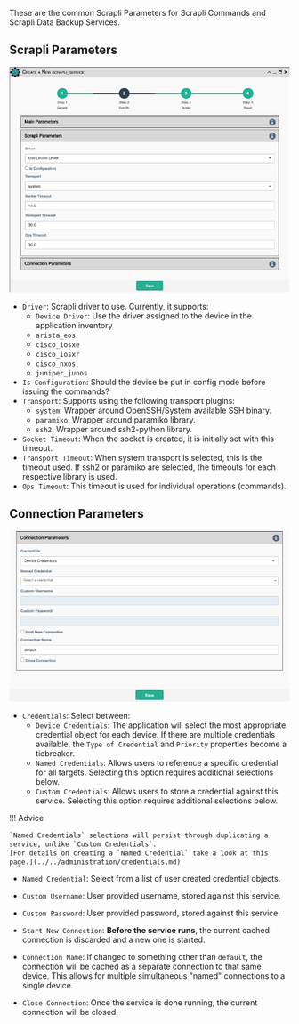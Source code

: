 These are the common Scrapli Parameters for Scrapli Commands and Scrapli Data Backup
Services.

## Scrapli Parameters

![Scrapli Common Parameters](../../_static/automation/service_types/scrapli_parameters.png)

- `Driver`: Scrapli driver to use. Currently, it supports:
    - `Device Driver`: Use the driver assigned to the device in the application inventory
    - `arista_eos`
    - `cisco_iosxe`
    - `cisco_iosxr`
    - `cisco_nxos`
    - `juniper_junos`
- `Is Configuration`:  Should the device be put in config mode before
  issuing the commands?
- `Transport`: Supports using the following transport plugins:
    - `system`: Wrapper around OpenSSH/System available SSH binary.
    - `paramiko`: Wrapper around paramiko library.
    - `ssh2`: Wrapper around ssh2-python library.
- `Socket Timeout`: When the socket is created, it is initially set with this timeout.
- `Transport Timeout`: When system transport is selected, this is the timeout used.
If ssh2 or paramiko are selected, the timeouts for each respective library is used.
- `Ops Timeout`: This timeout is used for individual operations (commands).
    
## Connection Parameters

![Scrapli Common Parameters](../../_static/automation/service_types/netmiko_connection_parameters.png)

- `Credentials`: Select between:
    - `Device Credentials`: The application will select the most appropriate credential
      object for each device. If there are multiple credentials available, the 
      `Type of Credential` and `Priority` properties become a tiebreaker.
    - `Named Credentials`: Allows users to reference a specific credential for all targets. Selecting this 
      option requires additional selections below.
    - `Custom Credentials`: Allows users to store a credential against this service. Selecting this 
      option requires additional selections below.
      
!!! Advice

    `Named Credentials` selections will persist through duplicating a service, unlike `Custom Credentials`. 
    [For details on creating a `Named Credential` take a look at this page.](../../administration/credentials.md) 

- `Named Credential`: Select from a list of user created credential objects. 
- `Custom Username`: User provided username, stored against this service.
- `Custom Password`: User provided password, stored against this service.

- `Start New Connection`: **Before the service runs**, the current
  cached connection is discarded and a new one is started.
- `Connection Name`: If changed to something other than `default`, the
  connection will be cached as a separate connection to that same device.
  This allows for multiple simultaneous "named" connections to a single
  device.
- `Close Connection`: Once the service is done running, the current
  connection will be closed.
